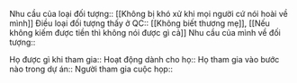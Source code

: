 
Nhu cầu của loại đối tượng:: [[Không bị khó xử khi mọi người cứ nói hoài về mình]]
Điều loại đối tượng thấy ở QC:: [[Không biết thương mẹ]], [[Nếu không kiếm được tiền thì không nói được gì cả]]
Nhu cầu của mình về đối tượng:: 

Họ được gì khi tham gia:: 
Hoạt động dành cho họ:: 
Họ tham gia vào bước nào trong dự án:: 
Người tham gia cuộc họp:: 
